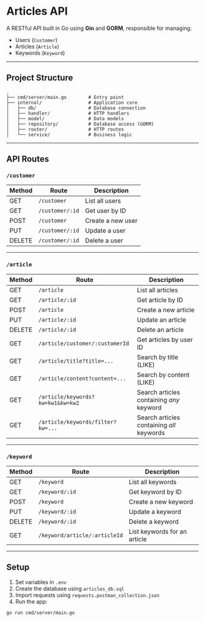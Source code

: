 # Articles API

A RESTful API built in Go using **Gin** and **GORM**, responsible for managing:

- Users (`Customer`)
- Articles (`Article`)
- Keywords (`Keyword`)

---

## Project Structure

```
.
├── cmd/server/main.go        # Entry point
├── internal/                 # Application core
│   ├── db/                   # Database connection
│   ├── handler/              # HTTP handlers
│   ├── model/                # Data models
│   ├── repository/           # Database access (GORM)
│   ├── router/               # HTTP routes
│   └── service/              # Business logic
```

---

## API Routes

### **`/customer`**

| Method | Route | Description |
|--------|-------|-------------|
| GET    | `/customer` | List all users |
| GET    | `/customer/:id` | Get user by ID |
| POST   | `/customer` | Create a new user |
| PUT    | `/customer/:id` | Update a user |
| DELETE | `/customer/:id` | Delete a user |

---

### **`/article`**

| Method | Route | Description |
|--------|-------|-------------|
| GET    | `/article` | List all articles |
| GET    | `/article/:id` | Get article by ID |
| POST   | `/article` | Create a new article |
| PUT    | `/article/:id` | Update an article |
| DELETE | `/article/:id` | Delete an article |
| GET    | `/article/customer/:customerId` | Get articles by user ID |
| GET    | `/article/title?title=...` | Search by title (LIKE) |
| GET    | `/article/content?content=...` | Search by content (LIKE) |
| GET    | `/article/keywords?kw=kw1&kw=kw2` | Search articles containing *any* keyword |
| GET    | `/article/keywords/filter?kw=...` | Search articles containing *all* keywords |

---

### **`/keyword`**

| Method | Route | Description |
|--------|-------|-------------|
| GET    | `/keyword` | List all keywords |
| GET    | `/keyword/:id` | Get keyword by ID |
| POST   | `/keyword` | Create a new keyword |
| PUT    | `/keyword/:id` | Update a keyword |
| DELETE | `/keyword/:id` | Delete a keyword |
| GET    | `/keyword/article/:articleId` | List keywords for an article |

---

## Setup

1. Set variables in `.env`
2. Create the database using `articles_db.sql`
3. Import requests using `requests.postman_collection.json`
4. Run the app:

```bash
go run cmd/server/main.go
```
